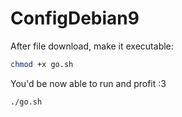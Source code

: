 # ConfigDebian9
After file download, make it executable:
```bash
chmod +x go.sh
```
You'd be now able to run and profit :3
```bash
./go.sh
```
